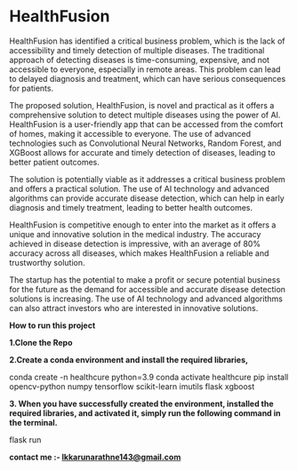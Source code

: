 # HealthFusion
HealthFusion has identified a critical business problem, which is the lack of accessibility and timely detection of multiple diseases. The traditional approach of detecting diseases is time-consuming, expensive, and not accessible to everyone, especially in remote areas. This problem can lead to delayed diagnosis and treatment, which can have serious consequences for patients.

The proposed solution, HealthFusion, is novel and practical as it offers a comprehensive solution to detect multiple diseases using the power of AI. HealthFusion is a user-friendly app that can be accessed from the comfort of homes, making it accessible to everyone. The use of advanced technologies such as Convolutional Neural Networks, Random Forest, and XGBoost allows for accurate and timely detection of diseases, leading to better patient outcomes.

The solution is potentially viable as it addresses a critical business problem and offers a practical solution. The use of AI technology and advanced algorithms can provide accurate disease detection, which can help in early diagnosis and timely treatment, leading to better health outcomes.

HealthFusion is competitive enough to enter into the market as it offers a unique and innovative solution in the medical industry. The accuracy achieved in disease detection is impressive, with an average of 80% accuracy across all diseases, which makes HealthFusion a reliable and trustworthy solution.

The startup has the potential to make a profit or secure potential business for the future as the demand for accessible and accurate disease detection solutions is increasing. The use of AI technology and advanced algorithms can also attract investors who are interested in innovative solutions.


**How to run this project**

**1.Clone the Repo**

**2.Create a conda environment and install the required libraries,**

conda create -n healthcure python=3.9
conda activate healthcure 
pip install opencv-python numpy tensorflow scikit-learn imutils flask xgboost

**3. When you have successfully created the environment, installed the required libraries, and activated it, simply run the following command in the terminal.**

flask run

**contact me :- lkkarunarathne143@gmail.com**
